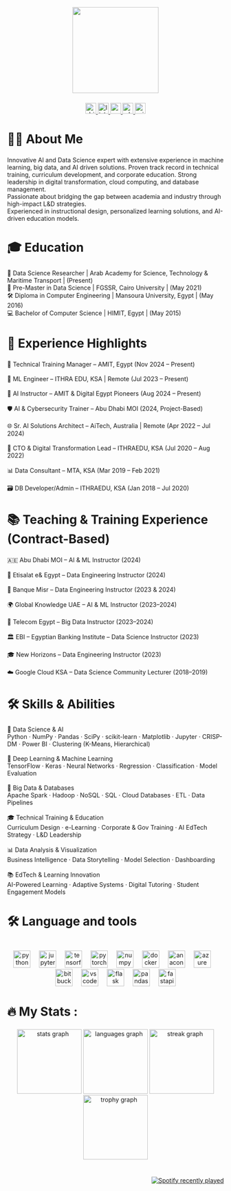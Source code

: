 <div align="center">
  <img height="200" src="https://media3.giphy.com/media/v1.Y2lkPTc5MGI3NjExYXN0ZmsxMGwxMTVhNTR3YXprb21uaHp4dWRlZG5wbWY0em1ibjd6aCZlcD12MV9pbnRlcm5hbF9naWZfYnlfaWQmY3Q9cw/qti7dqPfb9OoobeACS/giphy.gif"  />
</div>

###

<div align="center">
  <a href="http://devgomaa.com/" target="_blank">
    <img src="https://img.shields.io/static/v1?message=web%20site%20&logo=dribbble&label=&color=ssss&logoColor=white&labelColor=&style=for-the-badge" height="25" alt="dribbble logo"  />
  </a>
  <a href="https://www.linkedin.com/in/devgomaa/" target="_blank">
    <img src="https://img.shields.io/static/v1?message=LinkedIn&logo=linkedin&label=&color=0077B5&logoColor=white&labelColor=&style=for-the-badge" height="25" alt="linkedin logo"  />
  </a>
  <a href="https://www.youtube.com/@devgomaa" target="_blank">
    <img src="https://img.shields.io/static/v1?message=Youtube&logo=youtube&label=&color=FF0000&logoColor=white&labelColor=&style=for-the-badge" height="25" alt="youtube logo"  />
  </a>
  <a href="https://wa.me/201143300459" target="_blank">
    <img src="https://img.shields.io/static/v1?message=Whatsapp&logo=whatsapp&label=&color=25D366&logoColor=white&labelColor=&style=for-the-badge" height="25" alt="whatsapp logo"  />
  </a>
  <a href="info@devgomaa.com" target="_blank">
    <img src="https://img.shields.io/static/v1?message=Outlook&logo=microsoft-outlook&label=&color=0078D4&logoColor=white&labelColor=&style=for-the-badge" height="25" alt="microsoft-outlook logo"  />
  </a>
</div>

###

<h1 align="left">👩‍💻  About Me</h1>

###

<h3 align="left"></h3>

###

<p align="left">Innovative AI and Data Science expert with extensive experience in machine learning, big data, and AI driven solutions. Proven track record in technical training, curriculum development, and corporate education. Strong leadership in digital transformation, cloud computing, and database management. <br>Passionate about bridging the gap between academia and industry through high-impact L&D strategies. <br>Experienced in instructional design, personalized learning solutions, and AI-driven education models.</p>

###

<h1 align="left">🎓 Education</h1>

###

<p align="left">🎯 Data Science Researcher | Arab Academy for Science, Technology & Maritime Transport | (Present)<br>🧠 Pre-Master in Data Science | FGSSR, Cairo University | (May 2021)<br>🛠️ Diploma in Computer Engineering | Mansoura University, Egypt | (May 2016)<br>💻 Bachelor of Computer Science | HIMIT, Egypt | (May 2015)</p>

###

<h1 align="left">💼 Experience Highlights</h1>

###

<p align="left">🧠 Technical Training Manager – AMIT, Egypt (Nov 2024 – Present)<br><br>🤖 ML Engineer – ITHRA EDU, KSA | Remote (Jul 2023 – Present)<br><br>📘 AI Instructor – AMIT & Digital Egypt Pioneers (Aug 2024 – Present)<br><br>🛡️ AI & Cybersecurity Trainer – Abu Dhabi MOI (2024, Project-Based)<br><br>🌐 Sr. AI Solutions Architect – AiTech, Australia | Remote (Apr 2022 – Jul 2024)<br><br>🚀 CTO & Digital Transformation Lead – ITHRAEDU, KSA (Jul 2020 – Aug 2022)<br><br>📊 Data Consultant – MTA, KSA (Mar 2019 – Feb 2021)<br><br>🗃️ DB Developer/Admin – ITHRAEDU, KSA (Jan 2018 – Jul 2020)</p>

###

<h1 align="left">📚 Teaching & Training Experience (Contract-Based)</h1>

###

<p align="left">🇦🇪 Abu Dhabi MOI – AI & ML Instructor (2024)<br><br>📡 Etisalat e& Egypt – Data Engineering Instructor (2024)<br><br>🏦 Banque Misr – Data Engineering Instructor (2023 & 2024)<br><br>🌍 Global Knowledge UAE – AI & ML Instructor (2023–2024)<br><br>📶 Telecom Egypt – Big Data Instructor (2023–2024)<br><br>🏛️ EBI – Egyptian Banking Institute – Data Science Instructor (2023)<br><br>🎓 New Horizons – Data Engineering Instructor (2023)<br><br>☁️ Google Cloud KSA – Data Science Community Lecturer (2018–2019)</p>

###

<h1 align="left">🛠️ Skills & Abilities</h1>

###

<p align="left">🤖 Data Science & AI<br>Python · NumPy · Pandas · SciPy · scikit-learn · Matplotlib · Jupyter · CRISP-DM · Power BI · Clustering (K-Means, Hierarchical)<br><br>🧠 Deep Learning & Machine Learning<br>TensorFlow · Keras · Neural Networks · Regression · Classification · Model Evaluation<br><br>💾 Big Data & Databases<br>Apache Spark · Hadoop · NoSQL · SQL · Cloud Databases · ETL · Data Pipelines<br><br>🎓 Technical Training & Education<br>Curriculum Design · e-Learning · Corporate & Gov Training · AI EdTech Strategy · L&D Leadership<br><br>📊 Data Analysis & Visualization<br>Business Intelligence · Data Storytelling · Model Selection · Dashboarding<br><br>📚 EdTech & Learning Innovation<br>AI-Powered Learning · Adaptive Systems · Digital Tutoring · Student Engagement Models</p>

###

<h1 align="left">🛠 Language and tools</h1>

###

<br clear="both">

<div align="center">
  <img src="https://cdn.jsdelivr.net/gh/devicons/devicon/icons/python/python-original.svg" height="40" alt="python logo"  />
  <img width="12" />
  <img src="https://cdn.jsdelivr.net/gh/devicons/devicon/icons/jupyter/jupyter-original.svg" height="40" alt="jupyter logo"  />
  <img width="12" />
  <img src="https://cdn.jsdelivr.net/gh/devicons/devicon/icons/tensorflow/tensorflow-original.svg" height="40" alt="tensorflow logo"  />
  <img width="12" />
  <img src="https://cdn.jsdelivr.net/gh/devicons/devicon/icons/pytorch/pytorch-original.svg" height="40" alt="pytorch logo"  />
  <img width="12" />
  <img src="https://cdn.jsdelivr.net/gh/devicons/devicon/icons/numpy/numpy-original.svg" height="40" alt="numpy logo"  />
  <img width="12" />
  <img src="https://cdn.jsdelivr.net/gh/devicons/devicon/icons/docker/docker-plain-wordmark.svg" height="40" alt="docker logo"  />
  <img width="12" />
  <img src="https://cdn.jsdelivr.net/gh/devicons/devicon/icons/anaconda/anaconda-original.svg" height="40" alt="anaconda logo"  />
  <img width="12" />
  <img src="https://cdn.jsdelivr.net/gh/devicons/devicon/icons/azure/azure-original.svg" height="40" alt="azure logo"  />
  <img width="12" />
  <img src="https://cdn.jsdelivr.net/gh/devicons/devicon/icons/bitbucket/bitbucket-original.svg" height="40" alt="bitbucket logo"  />
  <img width="12" />
  <img src="https://cdn.jsdelivr.net/gh/devicons/devicon/icons/vscode/vscode-original.svg" height="40" alt="vscode logo"  />
  <img width="12" />
  <img src="https://cdn.jsdelivr.net/gh/devicons/devicon/icons/flask/flask-original.svg" height="40" alt="flask logo"  />
  <img width="12" />
  <img src="https://cdn.jsdelivr.net/gh/devicons/devicon/icons/pandas/pandas-original.svg" height="40" alt="pandas logo"  />
  <img width="12" />
  <img src="https://cdn.jsdelivr.net/gh/devicons/devicon/icons/fastapi/fastapi-original.svg" height="40" alt="fastapi logo"  />
</div>

###

<h1 align="left">🔥   My Stats :</h1>

###

<div align="center">
  <img src="https://github-readme-stats.vercel.app/api?username=devgomaa&hide_title=false&hide_rank=false&show_icons=true&include_all_commits=true&count_private=true&disable_animations=true&theme=gruvbox_light&locale=en&hide_border=false&order=1" height="150" alt="stats graph"  />
  <img src="https://github-readme-stats.vercel.app/api/top-langs?username=devgomaa&locale=en&hide_title=false&layout=compact&card_width=320&langs_count=7&theme=gruvbox_light&hide_border=false&order=2" height="150" alt="languages graph"  />
  <img src="https://streak-stats.demolab.com?user=devgomaa&locale=en&mode=daily&theme=gruvbox_light&hide_border=false&border_radius=5&order=3" height="150" alt="streak graph"  />
  <img src="https://github-profile-trophy.vercel.app?username=devgomaa&theme=gruvbox&column=-1&row=1&margin-w=8&margin-h=8&no-bg=false&no-frame=false&order=4" height="150" alt="trophy graph"  />
</div>

###

<br clear="both">

<div align="right">
  <a href="https://open.spotify.com/user/devgomaa">
    <img src="https://spotify-recently-played-readme.vercel.app/api?user=devgomaa&count=5&unique=true" alt="Spotify recently played"  />
  </a>
</div>

###
